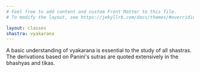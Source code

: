 ```yaml
---
# Feel free to add content and custom Front Matter to this file.
# To modify the layout, see https://jekyllrb.com/docs/themes/#overriding-theme-defaults

layout: classes
shastra: vyakarana
---
```


A basic understanding of vyakarana is essential to the study of all shastras. The derivations based on Panini's sutras are quoted extensively in the bhashyas and tikas.